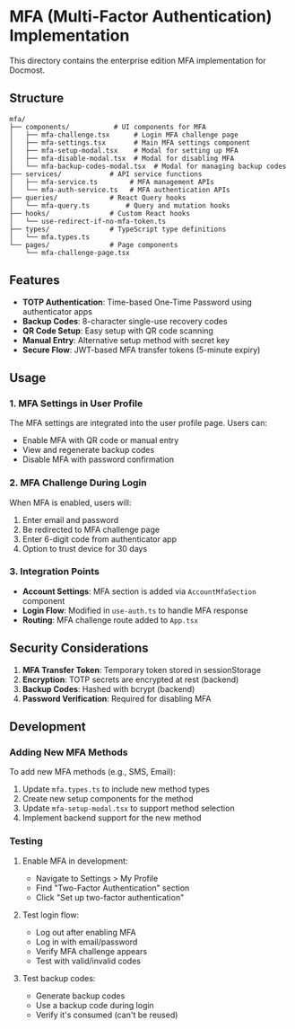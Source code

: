 # MFA (Multi-Factor Authentication) Implementation

This directory contains the enterprise edition MFA implementation for Docmost.

## Structure

```
mfa/
├── components/           # UI components for MFA
│   ├── mfa-challenge.tsx      # Login MFA challenge page
│   ├── mfa-settings.tsx       # Main MFA settings component
│   ├── mfa-setup-modal.tsx    # Modal for setting up MFA
│   ├── mfa-disable-modal.tsx  # Modal for disabling MFA
│   └── mfa-backup-codes-modal.tsx  # Modal for managing backup codes
├── services/            # API service functions
│   ├── mfa-service.ts        # MFA management APIs
│   └── mfa-auth-service.ts   # MFA authentication APIs
├── queries/             # React Query hooks
│   └── mfa-query.ts         # Query and mutation hooks
├── hooks/               # Custom React hooks
│   └── use-redirect-if-no-mfa-token.ts
├── types/               # TypeScript type definitions
│   └── mfa.types.ts
└── pages/               # Page components
    └── mfa-challenge-page.tsx

```

## Features

- **TOTP Authentication**: Time-based One-Time Password using authenticator apps
- **Backup Codes**: 8-character single-use recovery codes
- **QR Code Setup**: Easy setup with QR code scanning
- **Manual Entry**: Alternative setup method with secret key
- **Secure Flow**: JWT-based MFA transfer tokens (5-minute expiry)

## Usage

### 1. MFA Settings in User Profile

The MFA settings are integrated into the user profile page. Users can:
- Enable MFA with QR code or manual entry
- View and regenerate backup codes
- Disable MFA with password confirmation

### 2. MFA Challenge During Login

When MFA is enabled, users will:
1. Enter email and password
2. Be redirected to MFA challenge page
3. Enter 6-digit code from authenticator app
4. Option to trust device for 30 days

### 3. Integration Points

- **Account Settings**: MFA section is added via `AccountMfaSection` component
- **Login Flow**: Modified in `use-auth.ts` to handle MFA response
- **Routing**: MFA challenge route added to `App.tsx`

## Security Considerations

1. **MFA Transfer Token**: Temporary token stored in sessionStorage
2. **Encryption**: TOTP secrets are encrypted at rest (backend)
3. **Backup Codes**: Hashed with bcrypt (backend)
4. **Password Verification**: Required for disabling MFA

## Development

### Adding New MFA Methods

To add new MFA methods (e.g., SMS, Email):

1. Update `mfa.types.ts` to include new method types
2. Create new setup components for the method
3. Update `mfa-setup-modal.tsx` to support method selection
4. Implement backend support for the new method

### Testing

1. Enable MFA in development:
   - Navigate to Settings > My Profile
   - Find "Two-Factor Authentication" section
   - Click "Set up two-factor authentication"

2. Test login flow:
   - Log out after enabling MFA
   - Log in with email/password
   - Verify MFA challenge appears
   - Test with valid/invalid codes

3. Test backup codes:
   - Generate backup codes
   - Use a backup code during login
   - Verify it's consumed (can't be reused)